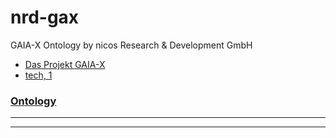 # nrd-gax

GAIA-X Ontology by nicos Research & Development GmbH


- [Das Projekt GAIA-X](https://www.bmwi.de/Redaktion/DE/Publikationen/Digitale-Welt/das-projekt-gaia-x.pdf?__blob=publicationFile&v=22)
- [tech, 1](https://www.bmwi.de/Redaktion/EN/Publikationen/gaia-x-technical-architecture.pdf)

### [Ontology](./Ontology.ttl)

---
---
